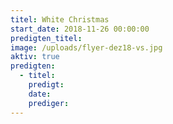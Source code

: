 ```yaml
---
titel: White Christmas
start_date: 2018-11-26 00:00:00
predigten_titel:
image: /uploads/flyer-dez18-vs.jpg
aktiv: true
predigten:
  - titel:
    predigt:
    date:
    prediger:
---
```


